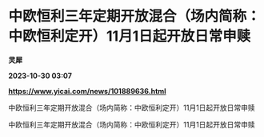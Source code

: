 # 中欧恒利三年定期开放混合（场内简称：中欧恒利定开）11月1日起开放日常申赎
**灵犀**

**2023-10-30 03:07**

**https://www.yicai.com/news/101889636.html**

中欧恒利三年定期开放混合（场内简称：中欧恒利定开）11月1日起开放日常申赎

中欧恒利三年定期开放混合（场内简称：中欧恒利定开）11月1日起开放日常申赎